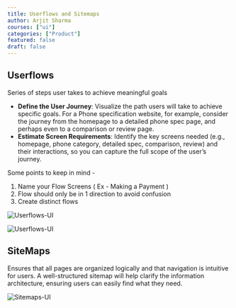 ```yaml
---
title: Userflows and Sitemaps
author: Arjit Sharma
courses: ["ui"]
categories: ["Product"]
featured: false
draft: false
---
```


## Userflows

Series of steps user takes to achieve meaningful goals

- **Define the User Journey**: Visualize the path users will take to achieve specific goals. For a Phone specification website, for example, consider the journey from the homepage to a detailed phone spec page, and perhaps even to a comparison or review page.
- **Estimate Screen Requirements**: Identify the key screens needed (e.g., homepage, phone category, detailed spec, comparison, review) and their interactions, so you can capture the full scope of the user’s journey.

Some points to keep in mind - 

1. Name your Flow Screens ( Ex - Making a Payment ) 
2. Flow should only be in 1 direction to avoid confusion
3. Create distinct flows

![Userflows-UI](https://res.cloudinary.com/dwa6rcttw/image/upload/v1738869231/iqeyigictmg81zxpqgwm.png)

![Userflows-UI](https://res.cloudinary.com/dwa6rcttw/image/upload/v1738869230/ficziacik1fb5m9irez7.png)

## SiteMaps

Ensures that all pages are organized logically and that navigation is intuitive for users. A well-structured sitemap will help clarify the information architecture, ensuring users can easily find what they need.

![Sitemaps-UI](https://res.cloudinary.com/dwa6rcttw/image/upload/v1738869231/fnn69tomtjzcigfuywcg.png)